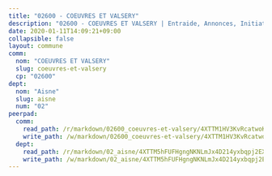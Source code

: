 ```yaml
---
title: "02600 - COEUVRES ET VALSERY"
description: "02600 - COEUVRES ET VALSERY | Entraide, Annonces, Initiatives"
date: 2020-01-11T14:09:21+09:00
collapsible: false
layout: commune
comm:
  nom: "COEUVRES ET VALSERY"
  slug: coeuvres-et-valsery
  cp: "02600"
dept:
  nom: "Aisne"
  slug: aisne
  num: "02"
peerpad:
  comm:
    read_path: /r/markdown/02600_coeuvres-et-valsery/4XTTM1HV3KvRcatwoKeSVWaAmjKPFCenmwv6rWBpc4aMavnKe
    write_path: /w/markdown/02600_coeuvres-et-valsery/4XTTM1HV3KvRcatwoKeSVWaAmjKPFCenmwv6rWBpc4aMavnKe-K3TgUjMeUbhMhY77M79UUshUNk6EgHsfqyBqfu6kXDVGV8z9H8xqxXiDBg1AXMUftE84je358b9oMtj9nPG4C4UqjcuSATsSf9gF7DfFSNYHhKQNGCUofSqCQikuKDz9iMSgugur
  dept:
    read_path: /r/markdown/02_aisne/4XTTM5hFUFHgngNKNLmJx4D214yxbqpj2EXK5CBjZ5LZF3zAf
    write_path: /w/markdown/02_aisne/4XTTM5hFUFHgngNKNLmJx4D214yxbqpj2EXK5CBjZ5LZF3zAf-K3TgUfAP6D753WPagZBnpcFgyCUpnZXNhrQsKU6J8qon6wxmFCHD5kB3GMzCYyJmAGHN58p9qgKDhnEgSAuHEK3wjVXSJoUkHyn6Vb7T2aNZ2y6ez5BMkQCEQxoUkfyK9J3TXU3M
---
```


